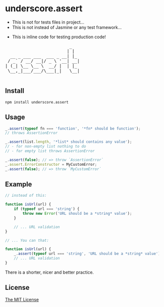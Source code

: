 # underscore.assert

- This is not for tests files in project...
- This is not instead of Jasmine or any test framework...
* This is inline code for testing production code!

<pre>
                         _
                        | |
  __ _ ___ ___  ___ _ __| |_
 / _` / __/ __|/ _ \ '__| __|
| (_| \__ \__ \  __/ |  | |_
 \__,_|___/___/\___|_|   \__|

</pre>

## Install

```
npm install underscore.assert
```

## Usage

```javascript
_.assert(typeof fn === 'function', '*fn* should be function');
// throws AssertionError

_.assert(list.length, '*list* should contains any value');
// - for non-empty list nothing to do
// - for empty list throws AssertionError

_.assert(false); // => throw `AssertionError`
_.assert.ErrorConstructor = MyCustomError;
_.assert(false); // => throw `MyCustomError`
```

## Example

```javascript
// instead of this:

function isUrl(url) {
    if (typeof url === 'string') {
        throw new Error('URL should be a *string* value');
    }

    // ... URL validation
}

// ... You can that:

function isUrl(url) {
    _.assert(typeof url === 'string', 'URL should be a *string* value');
    // ... URL validation
}

```

There is a shorter, nicer and better practice.

## License

[The MIT License](http://piecioshka.mit-license.org)
